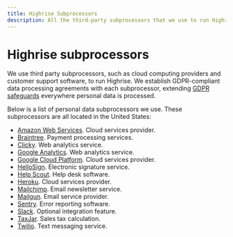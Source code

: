 ```yaml
---
title: Highrise Subprocessors
description: All the third-party subprocessors that we use to run Highrise.
---
```


# Highrise subprocessors

We use third party subprocessors, such as cloud computing providers and customer support software, to run Highrise. We establish GDPR-compliant data processing agreements with each subprocessor, extending [GDPR safeguards](/privacy/regulations/index.md) everywhere personal data is processed.

Below is a list of personal data subprocessors we use. These subprocessors are all located in the United States:

* [Amazon Web Services](https://aws.amazon.com/compliance/gdpr-center/). Cloud services provider.
* [Braintree](https://www.braintreepayments.com/legal/payment-services-agreement-us). Payment processing services.
* [Clicky](https://clicky.com/help/faq/privacy/gdpr). Web analytics service.
* [Google Analytics](https://policies.google.com/privacy/frameworks). Web analytics service.
* [Google Cloud Platform](https://cloud.google.com/security/gdpr/resource-center/). Cloud services provider.
* [HelloSign](https://www.hellosign.com/trust/compliance/gdpr). Electronic signature service.
* [Help Scout](https://www.helpscout.net/company/legal/gdpr/). Help desk software.
* [Heroku](https://devcenter.heroku.com/articles/gdpr). Cloud services provider.
* [Mailchimp](https://mailchimp.com/gdpr/). Email newsletter service.
* [Mailgun](https://www.mailgun.com/gdpr/). Email service provider.
* [Sentry](https://blog.sentry.io/2018/03/14/gdpr-sentry-and-you). Error reporting software.
* [Slack](https://slack.com/intl/en-ca/terms-of-service/data-processing). Optional integration feature.
* [TaxJar](https://support.taxjar.com/article/526-taxjar-security-and-privacy-questions). Sales tax calculation.
* [Twilio](https://www.twilio.com/gdpr). Text messaging service.
